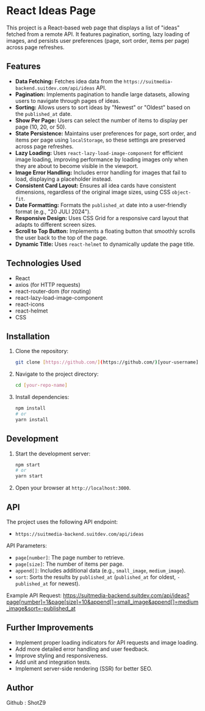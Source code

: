 # React Ideas Page

This project is a React-based web page that displays a list of "ideas" fetched from a remote API. It features pagination, sorting, lazy loading of images, and persists user preferences (page, sort order, items per page) across page refreshes.

## Features

*   **Data Fetching:** Fetches idea data from the `https://suitmedia-backend.suitdev.com/api/ideas` API.
*   **Pagination:** Implements pagination to handle large datasets, allowing users to navigate through pages of ideas.
*   **Sorting:** Allows users to sort ideas by "Newest" or "Oldest" based on the `published_at` date.
*   **Show Per Page:** Users can select the number of items to display per page (10, 20, or 50).
*   **State Persistence:** Maintains user preferences for page, sort order, and items per page using `localStorage`, so these settings are preserved across page refreshes.
*   **Lazy Loading:** Uses `react-lazy-load-image-component` for efficient image loading, improving performance by loading images only when they are about to become visible in the viewport.
*   **Image Error Handling:** Includes error handling for images that fail to load, displaying a placeholder instead.
*   **Consistent Card Layout:** Ensures all idea cards have consistent dimensions, regardless of the original image sizes, using CSS `object-fit`.
*   **Date Formatting:** Formats the `published_at` date into a user-friendly format (e.g., "20 JULI 2024").
*   **Responsive Design:** Uses CSS Grid for a responsive card layout that adapts to different screen sizes.
* **Scroll to Top Button:** Implements a floating button that smoothly scrolls the user back to the top of the page.
* **Dynamic Title:** Uses `react-helmet` to dynamically update the page title.

## Technologies Used

*   React
*   axios (for HTTP requests)
*   react-router-dom (for routing)
*   react-lazy-load-image-component
*   react-icons
*   react-helmet
*   CSS

## Installation

1.  Clone the repository:

    ```bash
    git clone [https://github.com/](https://github.com/)[your-username]/[your-repo-name].git
    ```

2.  Navigate to the project directory:

    ```bash
    cd [your-repo-name]
    ```

3.  Install dependencies:

    ```bash
    npm install
    # or
    yarn install
    ```

## Development

1.  Start the development server:

    ```bash
    npm start
    # or
    yarn start
    ```

2.  Open your browser at `http://localhost:3000`.

## API

The project uses the following API endpoint:

*   `https://suitmedia-backend.suitdev.com/api/ideas`

API Parameters:

*   `page[number]`: The page number to retrieve.
*   `page[size]`: The number of items per page.
*   `append[]`: Includes additional data (e.g., `small_image`, `medium_image`).
*   `sort`: Sorts the results by `published_at` (`published_at` for oldest, `-published_at` for newest).

Example API Request: https://suitmedia-backend.suitdev.com/api/ideas?page[number]=1&page[size]=10&append[]=small_image&append[]=medium_image&sort=-published_at

## Further Improvements

*   Implement proper loading indicators for API requests and image loading.
*   Add more detailed error handling and user feedback.
*   Improve styling and responsiveness.
*   Add unit and integration tests.
*   Implement server-side rendering (SSR) for better SEO.

## Author

Github : ShotZ9
